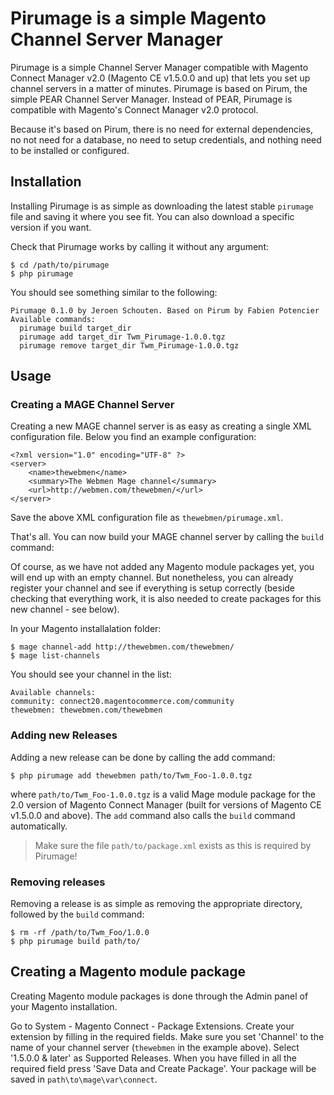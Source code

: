 # Pirumage is a simple Magento Channel Server Manager

Pirumage is a simple Channel Server Manager compatible with Magento Connect
Manager v2.0 (Magento CE v1.5.0.0 and up) that lets you set up channel servers in a
matter of minutes. Pirumage is based on Pirum, the simple PEAR Channel Server
Manager. Instead of PEAR, Pirumage is compatible with Magento's Connect Manager
v2.0 protocol.

Because it's based on Pirum, there is no need for external dependencies, no not
need for a database, no need to setup credentials, and nothing need to be
installed or configured.

## Installation

Installing Pirumage is as simple as downloading the latest stable `pirumage` file
and saving it where you see fit. You can also download a specific version if you
want.

Check that Pirumage works by calling it without any argument:

    $ cd /path/to/pirumage
    $ php pirumage

You should see something similar to the following:

    Pirumage 0.1.0 by Jeroen Schouten. Based on Pirum by Fabien Potencier
    Available commands:
      pirumage build target_dir
      pirumage add target_dir Twm_Pirumage-1.0.0.tgz
      pirumage remove target_dir Twm_Pirumage-1.0.0.tgz

## Usage

### Creating a MAGE Channel Server

Creating a new MAGE channel server is as easy as creating a single XML
configuration file. Below you find an example configuration:

    <?xml version="1.0" encoding="UTF-8" ?>
    <server>
        <name>thewebmen</name>
        <summary>The Webmen Mage channel</summary>
        <url>http://webmen.com/thewebmen/</url>
    </server>

Save the above XML configuration file as `thewebmen/pirumage.xml`.

That's all. You can now build your MAGE channel server by calling the `build` command:

Of course, as we have not added any Magento module packages yet, you will end up
with an empty channel. But nonetheless, you can already register your channel and
see if everything is setup correctly (beside checking that everything work, it is
also needed to create packages for this new channel - see below).

In your Magento installalation folder:

    $ mage channel-add http://thewebmen.com/thewebmen/
    $ mage list-channels

You should see your channel in the list:

    Available channels:
    community: connect20.magentocommerce.com/community
    thewebmen: thewebmen.com/thewebmen

### Adding new Releases

Adding a new release can be done by calling the add command:

    $ php pirumage add thewebmen path/to/Twm_Foo-1.0.0.tgz

where `path/to/Twm_Foo-1.0.0.tgz` is a valid Mage module package for the 2.0
version of Magento Connect Manager (built for versions of Magento CE v1.5.0.0 and
above). The `add` command also calls the `build` command automatically.

> Make sure the file `path/to/package.xml` exists as this is required by
> Pirumage!

### Removing releases

Removing a release is as simple as removing the appropriate directory, followed
by the `build` command:

    $ rm -rf /path/to/Twm_Foo/1.0.0
    $ php pirumage build path/to/

## Creating a Magento module package

Creating Magento module packages is done through the Admin panel of your Magento
installation.

Go to System - Magento Connect - Package Extensions. Create your extension by
filling in the required fields. Make sure you set 'Channel' to the name of your
channel server (`thewebmen` in the example above). Select '1.5.0.0 & later' as
Supported Releases. When you have filled in all the required field press
'Save Data and Create Package'. Your package will be saved in
`path\to\mage\var\connect`.
